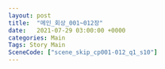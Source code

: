 ```yaml
---
layout: post
title:  "메인_회상_001~012장"
date:   2021-07-29 03:00:00 +0000
categories: Main
Tags: Story Main
SceneCode: ["scene_skip_cp001-012_q1_s10"]
---
```

